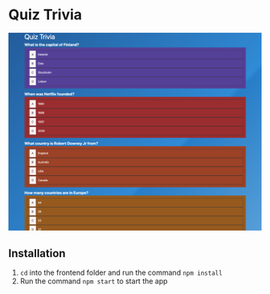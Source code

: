 # Quiz Trivia

![Quiz Trivia](/img/quiz-trivia.png 'Quiz Trivia')

## Installation

1. `cd` into the frontend folder and run the command `npm install`
2. Run the command `npm start` to start the app
